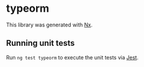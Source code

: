 # typeorm

This library was generated with [Nx](https://nx.dev).

## Running unit tests

Run `ng test typeorm` to execute the unit tests via [Jest](https://jestjs.io).
